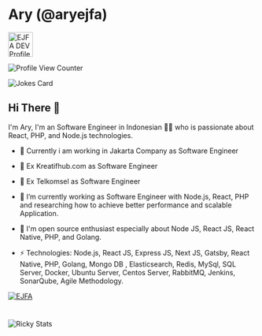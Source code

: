 # Ary (@aryejfa)

  <a href="https://aryejfa.github.io">
  <img src="https://d2fltix0v2e0sb.cloudfront.net/dev-badge.svg" alt="EJFA DEV Profile" height="50" width="50">

</a>

![Profile View Counter](https://komarev.com/ghpvc/?username=aryejfa)

![Jokes Card](https://readme-jokes.vercel.app/api)

## Hi There 👋

I'm Ary, I'm an Software Engineer in Indonesian 👨‍💻 who is passionate about React, PHP, and Node.js technologies.
- 🔭 Currently i am working in Jakarta Company as Software Engineer
- 🔭 Ex Kreatifhub.com as Software Engineer
- 🔭 Ex Telkomsel as Software Engineer
- 🔭 I’m currently working as Software Engineer with Node.js, React, PHP and researching how to achieve better performance and scalable Application.
- 🔭 I'm open source enthusiast especially about Node JS, React JS, React Native, PHP, and Golang.

- ⚡ Technologies: Node.js, React JS, Express JS, Next JS, Gatsby, React Native, PHP, Golang, Mongo DB , Elasticsearch, Redis, MySql, SQL Server, Docker, Ubuntu Server, Centos Server, RabbitMQ, Jenkins, SonarQube, Agile Methodology.

<p align="left">
  <a href="https://github.com/aryejfa">
    <img align="center" alt="EJFA" src="https://github-readme-stats.vercel.app/api?username=aryejfa&theme=dark&show_icons=true&hide_border=false" />
  </a>
  
</p>

#

<img align="center" alt="Ricky Stats" src="https://github-readme-stats.vercel.app/api/top-langs/?username=aryejfa&theme=dark&show_icons=true&layout=compact"/>

